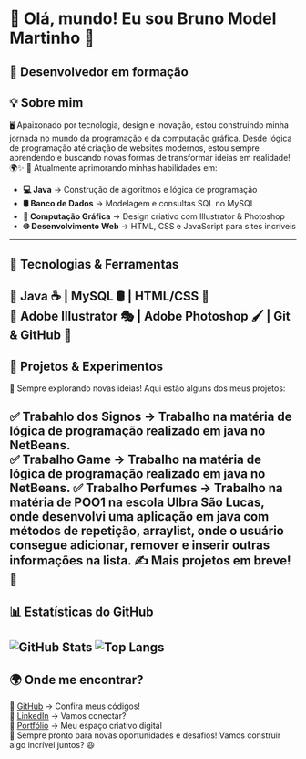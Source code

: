 # 👋 Olá, mundo! Eu sou Bruno Model Martinho 🚀

🎯 **Desenvolvedor em formação**
---
## 💡 Sobre mim
🖥️ Apaixonado por tecnologia, design e inovação, estou construindo minha jornada no mundo da programação e da computação gráfica. Desde lógica de programação até criação de websites modernos, estou sempre aprendendo e buscando novas formas de transformar ideias em realidade! 🌍✨
📌 Atualmente aprimorando minhas habilidades em:
- **💻 Java** → Construção de algoritmos e lógica de programação
- **🛢️ Banco de Dados** → Modelagem e consultas SQL no MySQL
- **🎨 Computação Gráfica** → Design criativo com Illustrator & Photoshop
- **🌐 Desenvolvimento Web** → HTML, CSS e JavaScript para sites incríveis
---
## 🚀 Tecnologias & Ferramentas
🔹 Java ☕ | MySQL 🛢️ | HTML/CSS 🎨   
🔹 Adobe Illustrator 🎭 | Adobe Photoshop 🖌️ | Git & GitHub 🐙
---
## 🎯 Projetos & Experimentos
📌 Sempre explorando novas ideias! Aqui estão alguns dos meus projetos:

✅ Trabahlo dos Signos → Trabalho na matéria de lógica de programação realizado em java no NetBeans.  
✅ Trabalho Game →  Trabalho na matéria de lógica de programação realizado em java no NetBeans.
✅ Trabalho Perfumes → Trabalho na matéria de POO1 na escola Ulbra São Lucas, onde desenvolvi uma aplicação em java com métodos de repetição, arraylist, onde o usuário consegue adicionar, remover e inserir outras informações na lista.
✍️ Mais projetos em breve! 🚀
---


## 📊 Estatísticas do GitHub
![GitHub Stats](https://github-readme-stats.vercel.app/api?username=Bruno7Martinho&show_icons=true&theme=radical)
![Top Langs](https://github-readme-stats.vercel.app/api/top-langs/?username=Bruno7Martinho&layout=compact&theme=radical)
---
## 🌍 Onde me encontrar?
📌 [GitHub](https://github.com/Bruno7Martinho) → Confira meus códigos!  
📌 [LinkedIn](https://www.linkedin.com/in/bruno-martinho-90b8b32b0?utm_source=share&utm_campaign=share_via&utm_content=profile&utm_medium=ios_app) → Vamos conectar?  
📌 [Portfólio](#) → Meu espaço criativo digital  
🚀 Sempre pronto para novas oportunidades e desafios! Vamos construir algo incrível juntos? 😃

